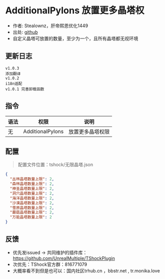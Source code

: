 # AdditionalPylons 放置更多晶塔权

- 作者: Stealownz，肝帝熙恩优化1449
- 出处: [github](https://github.com/Adventure-Terraria-Server-Project/AdditionalPylons-Plugin)
- 自定义晶塔可放置的数量，至少为一个，且所有晶塔都无视环境

## 更新日志

```
v1.0.3
添加翻译
v1.0.2
i18n适配
v1.0.1 完善卸载函数
```

## 指令

| 语法           |        权限         |   说明   |
| -------------- | :-----------------: | :------: |
| 无 | AdditionalPylons   | 放置更多晶塔权限|

## 配置
> 配置文件位置：tshock/无限晶塔.json
```json
{
  "丛林晶塔数量上限": 2,
  "森林晶塔数量上限": 2,
  "神圣晶塔数量上限": 2,
  "洞穴晶塔数量上限": 2,
  "海洋晶塔数量上限": 2,
  "沙漠晶塔数量上限": 2,
  "雪原晶塔数量上限": 2,
  "蘑菇晶塔数量上限": 2,
  "万能晶塔数量上限": 2
}
```
## 反馈
- 优先发issued -> 共同维护的插件库：https://github.com/UnrealMultiple/TShockPlugin
- 次优先：TShock官方群：816771079
- 大概率看不到但是也可以：国内社区trhub.cn ，bbstr.net , tr.monika.love
